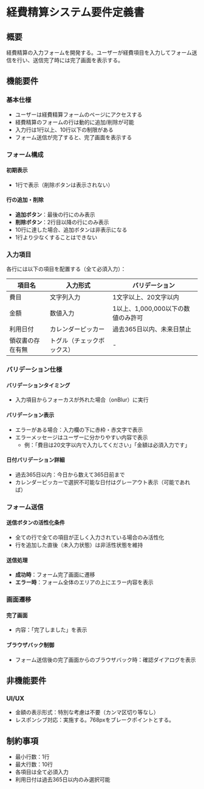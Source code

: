 # 経費精算システム要件定義書

## 概要

経費精算の入力フォームを開発する。ユーザーが経費項目を入力してフォーム送信を行い、送信完了時には完了画面を表示する。

## 機能要件

### 基本仕様

- ユーザーは経費精算フォームのページにアクセスする
- 経費精算のフォームの行は動的に追加/削除が可能
- 入力行は1行以上、10行以下の制限がある
- フォーム送信が完了すると、完了画面を表示する

### フォーム構成

#### 初期表示

- 1行で表示（削除ボタンは表示されない）

#### 行の追加・削除

- **追加ボタン**：最後の行にのみ表示
- **削除ボタン**：2行目以降の行にのみ表示
- 10行に達した場合、追加ボタンは非表示になる
- 1行より少なくすることはできない

### 入力項目

各行には以下の項目を配置する（全て必須入力）：

| 項目名           | 入力形式                   | バリデーション                     |
| ---------------- | -------------------------- | ---------------------------------- |
| 費目             | 文字列入力                 | 1文字以上、20文字以内              |
| 金額             | 数値入力                   | 1以上、1,000,000以下の数値のみ許可 |
| 利用日付         | カレンダーピッカー         | 過去365日以内、未来日禁止          |
| 領収書の存在有無 | トグル（チェックボックス） | -                                  |

### バリデーション仕様

#### バリデーションタイミング

- 入力項目からフォーカスが外れた場合（onBlur）に実行

#### バリデーション表示

- エラーがある場合：入力欄の下に赤枠・赤文字で表示
- エラーメッセージはユーザーに分かりやすい内容で表示
  - 例：「費目は20文字以内で入力してください」「金額は必須入力です」

#### 日付バリデーション詳細

- 過去365日以内：今日から数えて365日前まで
- カレンダーピッカーで選択不可能な日付はグレーアウト表示（可能であれば）

### フォーム送信

#### 送信ボタンの活性化条件

- 全ての行で全ての項目が正しく入力されている場合のみ活性化
- 行を追加した直後（未入力状態）は非活性状態を維持

#### 送信処理

- **成功時**：フォーム完了画面に遷移
- **エラー時**：フォーム全体のエリアの上にエラー内容を表示

### 画面遷移

#### 完了画面

- 内容：「完了しました」を表示

#### ブラウザバック制御

- フォーム送信後の完了画面からのブラウザバック時：確認ダイアログを表示

## 非機能要件

### UI/UX

- 金額の表示形式：特別な考慮は不要（カンマ区切り等なし）
- レスポンシブ対応：実施する。768pxをブレークポイントとする。

## 制約事項

- 最小行数：1行
- 最大行数：10行
- 各項目は全て必須入力
- 利用日付は過去365日以内のみ選択可能
